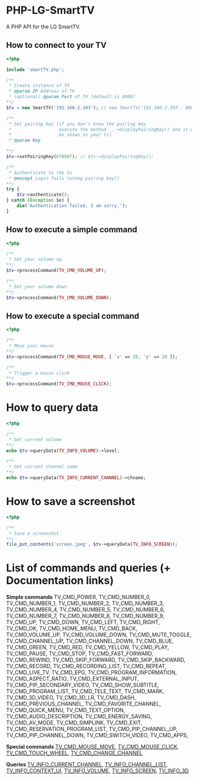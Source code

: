 PHP-LG-SmartTV
==============

A PHP API for the LG SmartTV.

## How to connect to your TV

```php
<?php

include 'smartTV.php';

/**
 * Create instance of TV
 * @param IP Address of TV
 * (optional) @param Port of TV (default is 8080)
**/
$tv = new SmartTV('192.168.2.103'); // new SmartTV('192.168.2.103', 8080)

/**
 * Set pairing key (if you don't know the pairing key
 *				    execute the method ..->displayPairingKey() and it will
 * 				    be shown on your tv)
 * @param Key

**/
$tv->setPairingKey(678887); // $tv->displayPairingKey();

/**
 * Authenticate to the tv
 * @except Login fails (wrong pairing key?)
**/
try {
	$tv->authenticate();
} catch (Exception $e) {
	die('Authentication failed, I am sorry.');
}
```

## How to execute a simple command

```php
<?php

/**
 * Set your volume up.
**/
$tv->processCommand(TV_CMD_VOLUME_UP);

/**
 * Set your volume down
**/
$tv->processCommand(TV_CMD_VOLUME_DOWN);
```

## How to execute a special command

```php
<?php

/**
 * Move your mouse
**/
$tv->processCommand(TV_CMD_MOUSE_MOVE, [ 'x' => 20, 'y' => 20 ]);

/**
 * Trigger a mouse click
**/
$tv->processCommand(TV_CMD_MOUSE_CLICK);
```

# How to query data

```php
<?php

/**
 * Get current volume
**/
echo $tv->queryData(TV_INFO_VOLUME)->level;

/**
 * Get current channel name
**/
echo $tv->queryData(TV_INFO_CURRENT_CHANNEL)->chname;
```

# How to save a screenshot

```php
<?php

/**
 * Save a screenshot
**/
file_put_contents('screen.jpeg', $tv->queryData(TV_INFO_SCREEN));
```

# List of commands and queries (+ Documentation links)

**Simple commands**
TV_CMD_POWER, TV_CMD_NUMBER_0, TV_CMD_NUMBER_1, TV_CMD_NUMBER_2, TV_CMD_NUMBER_3, TV_CMD_NUMBER_4, TV_CMD_NUMBER_5, TV_CMD_NUMBER_6, TV_CMD_NUMBER_7, TV_CMD_NUMBER_8, TV_CMD_NUMBER_9, TV_CMD_UP, TV_CMD_DOWN, TV_CMD_LEFT, TV_CMD_RIGHT, TV_CMD_OK, TV_CMD_HOME_MENU, TV_CMD_BACK, TV_CMD_VOLUME_UP, TV_CMD_VOLUME_DOWN, TV_CMD_MUTE_TOGGLE, TV_CMD_CHANNEL_UP, TV_CMD_CHANNEL_DOWN, TV_CMD_BLUE, TV_CMD_GREEN, TV_CMD_RED, TV_CMD_YELLOW, TV_CMD_PLAY, TV_CMD_PAUSE, TV_CMD_STOP, TV_CMD_FAST_FORWARD, TV_CMD_REWIND, TV_CMD_SKIP_FORWARD, TV_CMD_SKIP_BACKWARD, TV_CMD_RECORD, TV_CMD_RECORDING_LIST, TV_CMD_REPEAT, TV_CMD_LIVE_TV, TV_CMD_EPG, TV_CMD_PROGRAM_INFORMATION, TV_CMD_ASPECT_RATIO, TV_CMD_EXTERNAL_INPUT, TV_CMD_PIP_SECONDARY_VIDEO, TV_CMD_SHOW_SUBTITLE, TV_CMD_PROGRAM_LIST, TV_CMD_TELE_TEXT, TV_CMD_MARK, TV_CMD_3D_VIDEO, TV_CMD_3D_LR, TV_CMD_DASH, TV_CMD_PREVIOUS_CHANNEL, TV_CMD_FAVORITE_CHANNEL, TV_CMD_QUICK_MENU, TV_CMD_TEXT_OPTION, TV_CMD_AUDIO_DESCRIPTION, TV_CMD_ENERGY_SAVING, TV_CMD_AV_MODE, TV_CMD_SIMPLINK, TV_CMD_EXIT, TV_CMD_RESERVATION_PROGRAM_LIST, TV_CMD_PIP_CHANNEL_UP, TV_CMD_PIP_CHANNEL_DOWN, TV_CMD_SWITCH_VIDEO, TV_CMD_APPS,

**Special commands**
[TV_CMD_MOUSE_MOVE](http://developer.lgappstv.com/TV_HELP/index.jsp?topic=%2Flge.tvsdk.references.book%2Fhtml%2FUDAP%2FUDAP%2FHandleTouchMove.htm), [TV_CMD_MOUSE_CLICK](http://developer.lgappstv.com/TV_HELP/index.jsp?topic=%2Flge.tvsdk.references.book%2Fhtml%2FUDAP%2FUDAP%2FHandleTouchClick.htm), [TV_CMD_TOUCH_WHEEL](http://developer.lgappstv.com/TV_HELP/index.jsp?topic=%2Flge.tvsdk.references.book%2Fhtml%2FUDAP%2FUDAP%2FHandleTouchWheel.htm), [TV_CMD_CHANGE_CHANNEL](http://developer.lgappstv.com/TV_HELP/index.jsp?topic=%2Flge.tvsdk.references.book%2Fhtml%2FUDAP%2FUDAP%2FHandleChannelChange.htm)

**Queries**
[TV_INFO_CURRENT_CHANNEL](http://developer.lgappstv.com/TV_HELP/index.jsp?topic=%2Flge.tvsdk.references.book%2Fhtml%2FUDAP%2FUDAP%2FCurrent+channel+information+Controller+Host.htm), [TV_INFO_CHANNEL_LIST](http://developer.lgappstv.com/TV_HELP/index.jsp?topic=%2Flge.tvsdk.references.book%2Fhtml%2FUDAP%2FUDAP%2FEntire+channels+list+Controller+Host.htm), [TV_INFO_CONTEXT_UI](http://developer.lgappstv.com/TV_HELP/index.jsp?topic=%2Flge.tvsdk.references.book%2Fhtml%2FUDAP%2FUDAP%2FOperation+mode+of+the+Host+UI+Controller+Host.htm), [TV_INFO_VOLUME](http://developer.lgappstv.com/TV_HELP/index.jsp?topic=%2Flge.tvsdk.references.book%2Fhtml%2FUDAP%2FUDAP%2FVolume+information+of+the+Host+Controller+Host.htm), [TV_INFO_SCREEN](http://developer.lgappstv.com/TV_HELP/index.jsp?topic=%2Flge.tvsdk.references.book%2Fhtml%2FUDAP%2FUDAP%2FObtaining+the+capture+image+of+the+Host+Controller+Host.htm), [TV_INFO_3D](http://developer.lgappstv.com/TV_HELP/index.jsp?topic=%2Flge.tvsdk.references.book%2Fhtml%2FUDAP%2FUDAP%2F3D+mode+of+the+Host+Controller+Host.htm)


